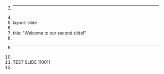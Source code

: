 3.	---
4.	
5.	layout: slide
6.	
7.	title: "Welcome to our second slide!"
8.	
9.	---
10.	
11.	TEST SLIDE 110011
12.	
